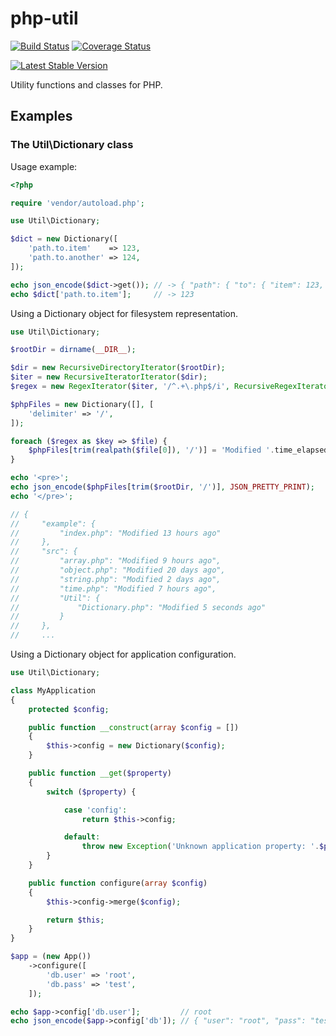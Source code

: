 php-util
========

[![Build Status](https://travis-ci.org/mariuslundgard/php-util.svg)](https://travis-ci.org/mariuslundgard/php-util)
[![Coverage Status](https://coveralls.io/repos/mariuslundgard/php-util/badge.png)](https://coveralls.io/r/mariuslundgard/php-util)

[![Latest Stable Version](https://poser.pugx.org/mariuslundgard/php-util/v/stable.png)](https://packagist.org/packages/mariuslundgard/php-util)


Utility functions and classes for PHP.

## Examples

### The Util\Dictionary class

Usage example:

```php
<?php

require 'vendor/autoload.php';

use Util\Dictionary;

$dict = new Dictionary([
	'path.to.item'    => 123,
	'path.to.another' => 124,
]);

echo json_encode($dict->get()); // -> { "path": { "to": { "item": 123, "another": "124 " }}}
echo $dict['path.to.item'];     // -> 123

```

Using a Dictionary object for filesystem representation.

```php
use Util\Dictionary;

$rootDir = dirname(__DIR__);

$dir = new RecursiveDirectoryIterator($rootDir);
$iter = new RecursiveIteratorIterator($dir);
$regex = new RegexIterator($iter, '/^.+\.php$/i', RecursiveRegexIterator::GET_MATCH);

$phpFiles = new Dictionary([], [
    'delimiter' => '/',
]);

foreach ($regex as $key => $file) {
    $phpFiles[trim(realpath($file[0]), '/')] = 'Modified '.time_elapsed_string(filemtime($file[0]));
}

echo '<pre>';
echo json_encode($phpFiles[trim($rootDir, '/')], JSON_PRETTY_PRINT);
echo '</pre>';

// {
//     "example": {
//         "index.php": "Modified 13 hours ago"
//     },
//     "src": {
//         "array.php": "Modified 9 hours ago",
//         "object.php": "Modified 20 days ago",
//         "string.php": "Modified 2 days ago",
//         "time.php": "Modified 7 hours ago",
//         "Util": {
//             "Dictionary.php": "Modified 5 seconds ago"
//         }
//     },
//     ...

```

Using a Dictionary object for application configuration.

```php
use Util\Dictionary;

class MyApplication
{
    protected $config;

    public function __construct(array $config = [])
    {
        $this->config = new Dictionary($config);
    }

    public function __get($property)
    {
        switch ($property) {

            case 'config':
                return $this->config;

            default:
                throw new Exception('Unknown application property: '.$property);
        }
    }

    public function configure(array $config)
    {
        $this->config->merge($config);

        return $this;
    }
}

$app = (new App())
    ->configure([
        'db.user' => 'root',
        'db.pass' => 'test',
    ]);

echo $app->config['db.user'];         // root
echo json_encode($app->config['db']); // { "user": "root", "pass": "test" }

```
